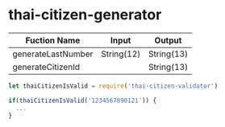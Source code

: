# thai-citizen-generator

| Fuction Name | Input        | Output           
| ------------- |:-------------:|:-------------:|  
| generateLastNumber | String(12)        | String(13) | 
| generateCitizenId |         | String(13) | 


```js
let thaiCitizenIsValid = require('thai-citizen-validator')

if(thaiCitizenIsValid('1234567890121')) {
  ...
}
```
